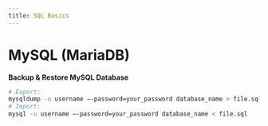 ```yaml
---
title: SQL Basics
---
```


# MySQL (MariaDB)
**Backup & Restore MySQL Database**
```sh
# Export:
mysqldump -u username –-password=your_password database_name > file.sql
# Import:
mysql -u username –-password=your_password database_name < file.sql
```
